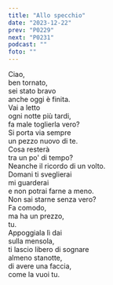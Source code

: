 ```yaml
---
title: "Allo specchio"
date: "2023-12-22"
prev: "P0229"
next: "P0231"
podcast: ""
foto: ""
---
```


Ciao,  
ben tornato,  
sei stato bravo  
anche oggi è finita.  
Vai a letto  
ogni notte più tardi,  
fa male toglierla vero?  
Si porta via sempre  
un pezzo nuovo di te.  
Cosa resterà  
tra un po' di tempo?  
Neanche il ricordo di un volto.  
Domani ti sveglierai  
mi guarderai  
e non potrai farne a meno.  
Non sai starne senza vero?  
Fa comodo,  
ma ha un prezzo,  
tu.  
Appoggiala lì dai  
sulla mensola,  
ti lascio libero di sognare  
almeno stanotte,  
di avere una faccia,  
come la vuoi tu.  
   
   